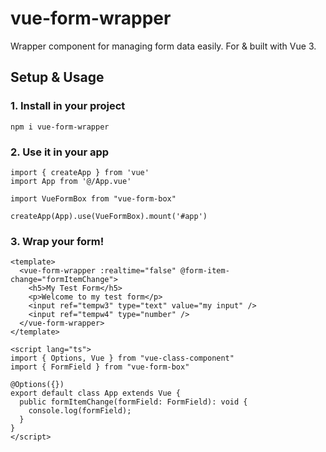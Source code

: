 # vue-form-wrapper

Wrapper component for managing form data easily. For & built with Vue 3.

## Setup & Usage

### 1. Install in your project

```
npm i vue-form-wrapper
```

### 2. Use it in your app

```
import { createApp } from 'vue'
import App from '@/App.vue'

import VueFormBox from "vue-form-box"

createApp(App).use(VueFormBox).mount('#app')
```

### 3. Wrap your form!

```
<template>
  <vue-form-wrapper :realtime="false" @form-item-change="formItemChange">
    <h5>My Test Form</h5>
    <p>Welcome to my test form</p>
    <input ref="tempw3" type="text" value="my input" />
    <input ref="tempw4" type="number" />
  </vue-form-wrapper>
</template>

<script lang="ts">
import { Options, Vue } from "vue-class-component"
import { FormField } from "vue-form-box"

@Options({})
export default class App extends Vue {
  public formItemChange(formField: FormField): void {
    console.log(formField);
  }
}
</script>
```

